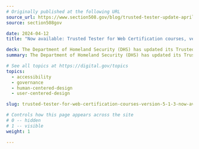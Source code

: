 ```yaml
---
# Originally published at the following URL
source_url: https://www.section508.gov/blog/trusted-tester-update-april2024/
source: section508gov

date: 2024-04-12
title: "Now available: Trusted Tester for Web Certification courses, version 5.1.3"

deck: The Department of Homeland Security (DHS) has updated its Trusted Tester program courses. It features six improvements, including accessible plain language, adjusted exam requirements, and enhanced course design. The updated curriculum aligns with the latest Trusted Tester Conformance Test Process for Web, offering a more efficient learning experience. Enrollment is open via the Training Portal, and inquires can be directed to the DHS Accessibility Helpdesk for assistance.
summary: The Department of Homeland Security (DHS) has updated its Trusted Tester program courses. It features six improvements, including accessible plain language, adjusted exam requirements, and enhanced course design. The updated curriculum aligns with the latest Trusted Tester Conformance Test Process for Web, offering a more efficient learning experience. Enrollment is open via the Training Portal, and inquires can be directed to the DHS Accessibility Helpdesk for assistance.

# See all topics at https://digital.gov/topics
topics:
  - accessibility
  - governance
  - human-centered-design
  - user-centered-design

slug: trusted-tester-for-web-certification-courses-version-5-1-3-now-available

# Controls how this page appears across the site
# 0 -- hidden
# 1 -- visible
weight: 1

---
```

